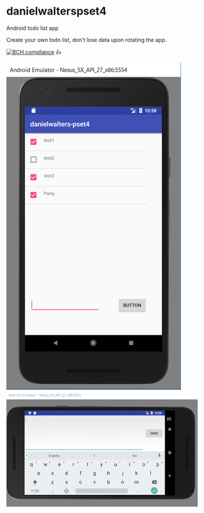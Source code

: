 # danielwalterspset4
Android todo list app

Create your own todo list, don't lose data upon rotating the app.

[![BCH compliance](https://bettercodehub.com/edge/badge/Danprog/danielwalterspset4?branch=master)](https://bettercodehub.com/)
:+1:

![Portrait](https://github.com/Danprog/danielwalterspset4/blob/master/Todo%20app%20portrait.PNG)
![Landscape](https://github.com/Danprog/danielwalterspset4/blob/master/Todo%20app%20landscape.PNG?raw=true)
